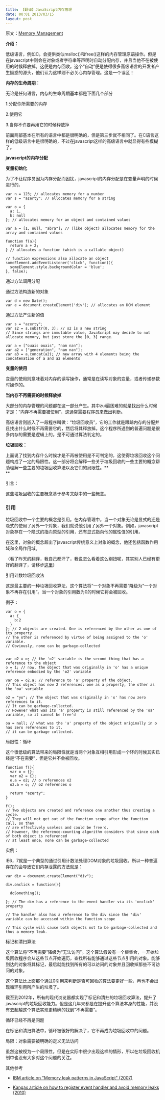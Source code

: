 ```yaml
---
title: 【翻译】JavaScript内存管理
date: 00:01 2013/03/15
layout: post
---
```

<span class="edui-filter-align-right">原文：</span>[Memory Management](https://developer.mozilla.org/en-US/docs/JavaScript/Memory_Management "Memory Management")  


**介绍：**

低级语言，例如C。会提供类似malloc()和free()这样的内存管理原语操作。但是在javascript中则会在对象或者字符串等声明时自动分配内存，并且当他不在被使用的时候释放掉。这便是内存回收。这个“自动”便是使得很多高级语言的开发者产生疑惑的源头，他们认为这样则不必关心内存管理。这是一个误区！


**内存的生命周期：**

无论是任何语言，内存的生命周期基本都是下面几个部分

1.分配你所需要的内存

2.使用它

3.当你不许要再用它的时候释放掉

前面两部基本在所有的语言中都是很明确的，但是第三步就不相同了。在C语言这样的低级语言中是很明确的，不过在javascript这样的高级语言中就显得有些模糊了。


**javascript的内存分配**

**变量初始化**

为了不让程序员因为内存分配而困扰，javascript的内存分配是在变量声明的时候进行的。

    var n = 123; // allocates memory for a number
    var s = "azerty"; // allocates memory for a string

    var o = {
      a: 1,
      b: null
    }; // allocates memory for an object and contained values

    var a = [1, null, "abra"]; // (like object) allocates memory for the array and contained values

    function f(a){
      return a + 2;
    } // allocates a function (which is a callable object)

    // function expressions also allocate an object
    someElement.addEventListener('click', function(){
      someElement.style.backgroundColor = 'blue';
    }, false);

通过方法调用分配

通过方法构造新的对象

    var d = new Date();
    var e = document.createElement('div'); // allocates an DOM element


通过方法产生新的值

    var s = "azerty";
    var s2 = s.substr(0, 3); // s2 is a new string
    // Since strings are immutable value, JavaScript may decide to not allocate memory, but just store the [0, 3] range.

    var a = ["ouais ouais", "nan nan"];
    var a2 = ["generation", "nan nan"];
    var a3 = a.concat(a2); // new array with 4 elements being the concatenation of a and a2 elements


**变量的使用**

变量的使用则意味着对内存的读写操作，通常是在读写对象的变量，或者传递参数时操作的。


**当内存不再需要的时候释放掉**

大部分的内存管理的问题都在这一部分产生。其中zui最困难的就是找出什么时候才是：“内存不再需要被使用”，这通常需要程序员来做出判断。

高级语言则嵌入了一段程序叫做：“垃圾回收员”，它的工作就是跟踪内存的分配并且找出什么时候不再需要它的，然后将其释放掉。这个程序所遇到的普遍问题是很多内存的需要是逻辑上的，是不可通过算法判定的。


**垃圾回收：**

上面说了找到内存什么时候才是不再被使用是不可判定的，这使得垃圾回收这个问题构成了一定的局限性。这一部分将会解释一些关于垃圾回收的一些主要的概念帮助理解一些主要的垃圾回收算法以及它们的局限性。**  
**


<span class="edui-filter-line-through">引言：</span>

<span class="edui-filter-line-through">这些垃圾回收的主要概念基于参考文献中的一些概念。</span>

<span class="edui-filter-line-through"></span>

### 引用

垃圾回收中一个主要的概念是引用。在内存管理中，当一个对象无论是显式的还是隐式的使用了另外一个对象，我们就说他引用了另外一个对象。例如，javascript对象存在一个隐式的指向原型的引用，还有显式指向他的属性值的引用。

在这里，对象的概念超出了javascript传统意义上对象的概念，他还包括函数作用域和全局作用域。

（看了昨天的翻译，我自己都汗了，我说怎么看着这么别扭呢，其实别人已经有更好的翻译了，请移步[这里](http://www.cnblogs.com/softlover/archive/2012/12/14/2811718.html "这里")）


引用计数垃圾回收法

这是最主要的一种垃圾回收算法，这个算法将“一个对象不再需要”降级为“一个对象不再存在引用”。当一个对象的引用数为0的时候它将会被回收。

例子：

    var o = { 
      a: {
        b:2
      }
    }; // 2 objects are created. One is referenced by the other as one of its property.
    // The other is referenced by virtue of being assigned to the 'o' variable.
    // Obviously, none can be garbage-collected


    var o2 = o; // the 'o2' variable is the second thing that has a reference to the object
    o = 1; // now, the object that was originally in 'o' has a unique reference embodied by the 'o2' variable

    var oa = o2.a; // reference to 'a' property of the object.
    // This object has now 2 references: one as a property, the other as the 'oa' variable

    o2 = "yo"; // The object that was originally in 'o' has now zero references to it.
    // It can be garbage-collected.
    // However what was its 'a' property is still referenced by the 'oa' variable, so it cannot be free'd

    oa = null; // what was the 'a' property of the object originally in o has zero references to it.
    // it can be garbage collected.


局限性：循环

这个很低级的算法带来的局限性就是当两个对象互相引用形成一个环的时候其实已经是“不在需要”，但是它并不会被回收。

    function f(){
      var o = {};
      var o2 = {};
      o.a = o2; // o references o2
      o2.a = o; // o2 references o

      return "azerty";
    }

    f();
    // Two objects are created and reference one another thus creating a cycle.
    // They will not get out of the function scope after the function call, so they
    // are effectively useless and could be free'd.
    // However, the reference-counting algorithm considers that since each of both object is referenced
    // at least once, none can be garbage-collected

实例：

IE6，7就是一个典型的通过引用计数法处理DOM对象的垃圾回收。所以一种普遍存在的会导致它们内存泄露的方法就是：

    var div = document.createElement("div");

    div.onclick = function(){

      doSomething();

    }; // The div has a reference to the event handler via its 'onclick' property

    // The handler also has a reference to the div since the 'div' variable can be accessed within the function scope

    // This cycle will cause both objects not to be garbage-collected and thus a memory leak.


标记和清扫算法

这个算法将“不再需要”降级为“无法访问”。这个算法假设有一个根集合，一开始垃圾回收程序会从这些节点开始遍历，查找所有能够通过这些节点引用的对象。能够到达的对象将其标记，最后就能找到所有的可以访问的对象并且回收掉那些不可访问的对象。

这个算法比上面那个通过0引用来判断是否可回收的算法要更好一些，再也不会出现循环引用所产生的垃圾了。

截至到2012年，所有的现代浏览器都实现了标记和清扫的垃圾回收算法，提升了javascript的垃圾回收能力。但是这几年来都是在提升这个算法本身的性能，并没有去超越这个算法实现更精确的找到“不再需要”。


循环已经不再是问题

在标记和清扫算法中，循环被很好的解决了，它不再成为垃圾回收中的问题。

局限：对象需要被明确的定义无法访问

虽然这被视为一个局限性，但是在实际中很少出现这样的情形，所以在垃圾回收机制中也没有大多对这个问题的关注。


其他参考

*   [IBM article on "Memory leak patterns in JavaScript" (2007)](http://www.ibm.com/developerworks/web/library/wa-memleak/)

*   [Kangax article on how to register event handler and avoid memory leaks (2010)](http://msdn.microsoft.com/en-us/magazine/ff728624.aspx)